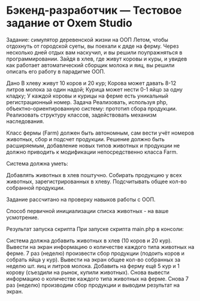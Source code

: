# Бэкенд-разработчик — Тестовое задание от Oxem Studio

Задание: симулятор деревенской жизни на ООП
Летом, чтобы отдохнуть от городской суеты, вы поехали к дяде на ферму. Через несколько дней отдых вам наскучил, и вы решили поупражняться в программировании. Зайдя в хлев, где живут коровы и куры, и увидев как работает автоматический сборщик молока и яиц, вы решили описать его работу в парадигме ООП.

Дано
В хлеву живут 10 коров и 20 кур;
Корова может давать 8-12 литров молока за один надой;
Курица может нести 0-1 яйцо за одну кладку;
У каждой коровы и курицы на ферме есть уникальный регистрационный номер.
Задача
Реализовать, используя php, объектно-ориентированную систему: прототип сбора продукции. Реализовать структуру классов, задействовать механизм наследования.

Класс фермы (Farm) должен быть автономным, сам вести учёт номеров животных, сбор и подсчет продукции. Решение должно быть расширяемым, добавление новых типов животных и продукции не должно приводить к модификации непосредственно класса Farm.


Система должна уметь:

Добавлять животных в хлев поштучно.
Собирать продукцию у всех животных, зарегистрированных в хлеву.
Подсчитывать общее кол-во собранной продукции.

Задание рассчитано на проверку навыков работы с ООП.

Способ первичной инициализации списка животных - на ваше усмотрение.

Результат запуска скрипта
При запуске скрипта main.php в консоли:

Система должна добавить животных в хлев (10 коров и 20 кур).
Вывести на экран информацию о количестве каждого типа животных на ферме.
7 раз (неделю) произвести сбор продукции (подоить коров и собрать яйца у кур).
Вывести на экран общее кол-во собранных за неделю шт. яиц и литров молока.
Добавить на ферму ещё 5 кур и 1 корову (съездили на рынок, купили животных).
Снова вывести информацию о количестве каждого типа животных на ферме.
Снова 7 раз (неделю) производим сбор продукции и выводим результат на экран.
